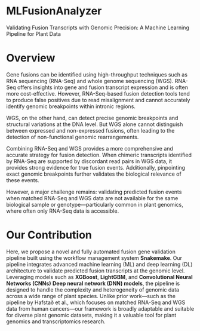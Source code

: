 # MLFusionAnalyzer
Validating Fusion Transcripts with Genomic Precision: A Machine Learning Pipeline for Plant Data


# **Overview**

Gene fusions can be identified using high-throughput techniques such as RNA sequencing (RNA-Seq) and whole genome sequencing (WGS). RNA-Seq offers insights into gene and fusion transcript expression and is often more cost-effective. However, RNA-Seq-based fusion detection tools tend to produce false positives due to read misalignment and cannot accurately identify genomic breakpoints within intronic regions.

WGS, on the other hand, can detect precise genomic breakpoints and structural variations at the DNA level. But WGS alone cannot distinguish between expressed and non-expressed fusions, often leading to the detection of non-functional genomic rearrangements.

Combining RNA-Seq and WGS provides a more comprehensive and accurate strategy for fusion detection. When chimeric transcripts identified by RNA-Seq are supported by discordant read pairs in WGS data, it provides strong evidence for true fusion events. Additionally, pinpointing exact genomic breakpoints further validates the biological relevance of these events.

However, a major challenge remains: validating predicted fusion events when matched RNA-Seq and WGS data are not available for the same biological sample or genotype—particularly common in plant genomics, where often only RNA-Seq data is accessible.

# **Our Contribution**

Here, we propose a novel and fully automated fusion gene validation pipeline built using the workflow management system **Snakemake**. Our pipeline integrates advanced machine learning (ML) and deep learning (DL) architecture to validate predicted fusion transcripts at the genomic level. Leveraging models such as **XGBoost**, **LightGBM**, and **Convolutional Neural Networks (CNNs)** **Deep neural network (DNN) models**, the pipeline is designed to handle the complexity and heterogeneity of genomic data across a wide range of plant species. Unlike prior work—such as the pipeline by Hafstað et al., which focuses on matched RNA-Seq and WGS data from human cancers—our framework is broadly adaptable and suitable for diverse plant genomic datasets, making it a valuable tool for plant genomics and transcriptomics research.

